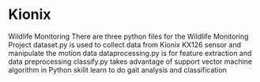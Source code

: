 # Kionix
Wildlife Monitoring
There are three python files for the Wildlife Monitoring Project
dataset.py is used to collect data from Kionix KX126 sensor and manipulate the motion data
dataprocessing.py is for feature extraction and data preprocessing
classify.py takes advantage of support vector machine algorithm in Python skilit learn to do gait analysis and classification
